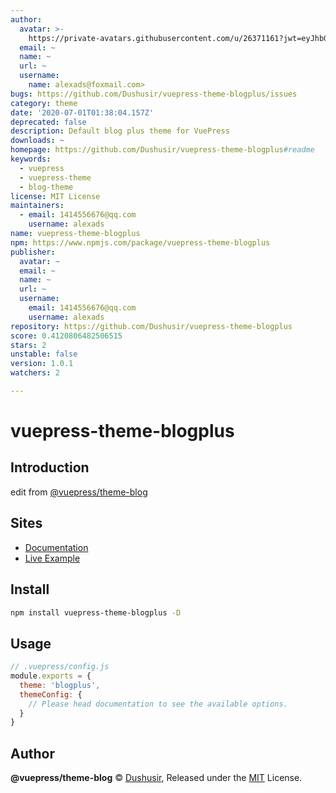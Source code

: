 ```yaml
---
author:
  avatar: >-
    https://private-avatars.githubusercontent.com/u/26371161?jwt=eyJhbGciOiJIUzI1NiIsInR5cCI6IkpXVCJ9.eyJpc3MiOiJnaXRodWIuY29tIiwiYXVkIjoicmF3LmdpdGh1YnVzZXJjb250ZW50LmNvbSIsImtleSI6ImtleTEiLCJleHAiOjE3MzQ2NzM1MDAsIm5iZiI6MTczNDY3MjMwMCwicGF0aCI6Ii91LzI2MzcxMTYxIn0.ATtKW5v_jMDaxhXyUqTQWihj560Oa2arDG-427EbOrU&v=4
  email: ~
  name: ~
  url: ~
  username:
    name: alexads@foxmail.com>
bugs: https://github.com/Dushusir/vuepress-theme-blogplus/issues
category: theme
date: '2020-07-01T01:38:04.157Z'
deprecated: false
description: Default blog plus theme for VuePress
downloads: ~
homepage: https://github.com/Dushusir/vuepress-theme-blogplus#readme
keywords:
  - vuepress
  - vuepress-theme
  - blog-theme
license: MIT License
maintainers:
  - email: 1414556676@qq.com
    username: alexads
name: vuepress-theme-blogplus
npm: https://www.npmjs.com/package/vuepress-theme-blogplus
publisher:
  avatar: ~
  email: ~
  name: ~
  url: ~
  username:
    email: 1414556676@qq.com
    username: alexads
repository: https://github.com/Dushusir/vuepress-theme-blogplus
score: 0.4120806482506515
stars: 2
unstable: false
version: 1.0.1
watchers: 2

---
```


# vuepress-theme-blogplus

## Introduction
edit from [@vuepress/theme-blog](https://github.com/vuepressjs/vuepress-theme-blog)
 
## Sites

- [Documentation](https://vuepress-theme-blog.ulivz.com)
- [Live Example](https://dushusir.github.io/blog/)

## Install

```bash
npm install vuepress-theme-blogplus -D
```


## Usage

```js
// .vuepress/config.js
module.exports = {
  theme: 'blogplus',
  themeConfig: {
    // Please head documentation to see the available options.
  }
}
```

## Author

**@vuepress/theme-blog** © [Dushusir](https://github.com/Dushusir), Released under the [MIT](./LICENSE) License.

